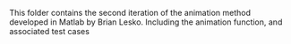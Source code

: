 This folder contains the second iteration of the animation method developed in Matlab by Brian Lesko.
Including the animation function, and associated test cases
